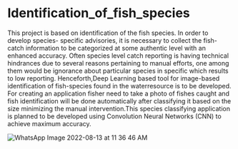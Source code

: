 # Identification_of_fish_species

This project is based on identification of the fish species. In order to develop species- specific advisories, it is necessary to collect the fish-catch information to be categorized at some authentic level with an enhanced accuracy. Often species level catch reporting is having technical hindrances due to several reasons pertaining to manual efforts, one among them would be ignorance about particular species in specific which results to low reporting. Henceforth,Deep Learning based tool for image-based identification of fish-species found in the waterresource is to be developed. For creating an application fisher need to take a photo of fishes caught and fish identification will be done automatically after classifying it based on the size minimizing the manual intervention.This species classifying application is planned to be 
developed using Convolution Neural Networks (CNN) to achieve maximum accuracy.

![WhatsApp Image 2022-08-13 at 11 36 46 AM](https://user-images.githubusercontent.com/71180093/184471171-69ca515a-8fe8-496f-bddb-8739c3990301.jpeg)
